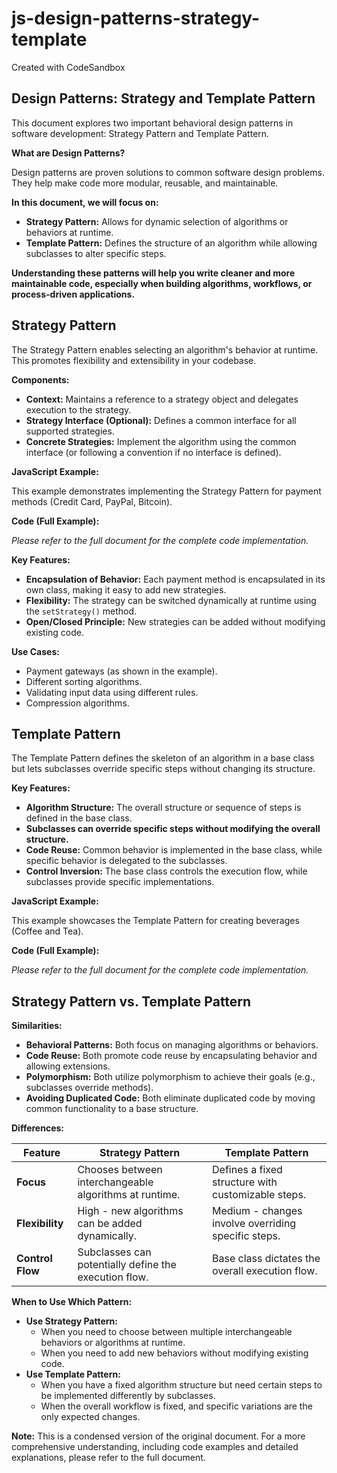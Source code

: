 # js-design-patterns-strategy-template
Created with CodeSandbox

## Design Patterns: Strategy and Template Pattern

This document explores two important behavioral design patterns in software development: Strategy Pattern and Template Pattern.

**What are Design Patterns?**

Design patterns are proven solutions to common software design problems. They help make code more modular, reusable, and maintainable.

**In this document, we will focus on:**

* **Strategy Pattern:** Allows for dynamic selection of algorithms or behaviors at runtime.
* **Template Pattern:** Defines the structure of an algorithm while allowing subclasses to alter specific steps.

**Understanding these patterns will help you write cleaner and more maintainable code, especially when building algorithms, workflows, or process-driven applications.**

## Strategy Pattern

The Strategy Pattern enables selecting an algorithm's behavior at runtime. This promotes flexibility and extensibility in your codebase.

**Components:**

* **Context:** Maintains a reference to a strategy object and delegates execution to the strategy.
* **Strategy Interface (Optional):** Defines a common interface for all supported strategies.
* **Concrete Strategies:** Implement the algorithm using the common interface (or following a convention if no interface is defined).

**JavaScript Example:**

This example demonstrates implementing the Strategy Pattern for payment methods (Credit Card, PayPal, Bitcoin).

**Code (Full Example):**

*Please refer to the full document for the complete code implementation.*

**Key Features:**

* **Encapsulation of Behavior:** Each payment method is encapsulated in its own class, making it easy to add new strategies.
* **Flexibility:** The strategy can be switched dynamically at runtime using the `setStrategy()` method.
* **Open/Closed Principle:** New strategies can be added without modifying existing code.

**Use Cases:**

* Payment gateways (as shown in the example).
* Different sorting algorithms.
* Validating input data using different rules.
* Compression algorithms.

## Template Pattern

The Template Pattern defines the skeleton of an algorithm in a base class but lets subclasses override specific steps without changing its structure. 

**Key Features:**

* **Algorithm Structure:** The overall structure or sequence of steps is defined in the base class.
* **Subclasses can override specific steps without modifying the overall structure.**
* **Code Reuse:** Common behavior is implemented in the base class, while specific behavior is delegated to the subclasses.
* **Control Inversion:** The base class controls the execution flow, while subclasses provide specific implementations.

**JavaScript Example:**

This example showcases the Template Pattern for creating beverages (Coffee and Tea).

**Code (Full Example):**

*Please refer to the full document for the complete code implementation.*

## Strategy Pattern vs. Template Pattern

**Similarities:**

* **Behavioral Patterns:** Both focus on managing algorithms or behaviors.
* **Code Reuse:** Both promote code reuse by encapsulating behavior and allowing extensions.
* **Polymorphism:** Both utilize polymorphism to achieve their goals (e.g., subclasses override methods).
* **Avoiding Duplicated Code:** Both eliminate duplicated code by moving common functionality to a base structure.

**Differences:**

| Feature            | Strategy Pattern                                         | Template Pattern                                        |
|--------------------|-----------------------------------------------------------|----------------------------------------------------------|
| **Focus**           | Chooses between interchangeable algorithms at runtime.       | Defines a fixed structure with customizable steps.        |
| **Flexibility**     | High - new algorithms can be added dynamically.             | Medium - changes involve overriding specific steps.       |
| **Control Flow**     | Subclasses can potentially define the execution flow.   | Base class dictates the overall execution flow.           |

**When to Use Which Pattern:**

* **Use Strategy Pattern:**
    * When you need to choose between multiple interchangeable behaviors or algorithms at runtime.
    * When you need to add new behaviors without modifying existing code.
* **Use Template Pattern:**
    * When you have a fixed algorithm structure but need certain steps to be implemented differently by subclasses.
    * When the overall workflow is fixed, and specific variations are the only expected changes.


**Note:** This is a condensed version of the original document. For a more comprehensive understanding, including code examples and detailed explanations, please refer to the full document.
